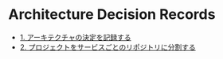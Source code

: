 # Architecture Decision Records

* [1. アーキテクチャの決定を記録する](0001-record-architecture-decisions.md)
* [2. プロジェクトをサービスごとのリポジトリに分割する](0002-split-project-into-repositories-each-service.md)

